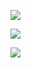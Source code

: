 

![](https://gitee.com/hxc8/images8/raw/master/img/202407191104193.jpg)



![](https://gitee.com/hxc8/images8/raw/master/img/202407191104483.jpg)







![](https://gitee.com/hxc8/images8/raw/master/img/202407191104649.jpg)

